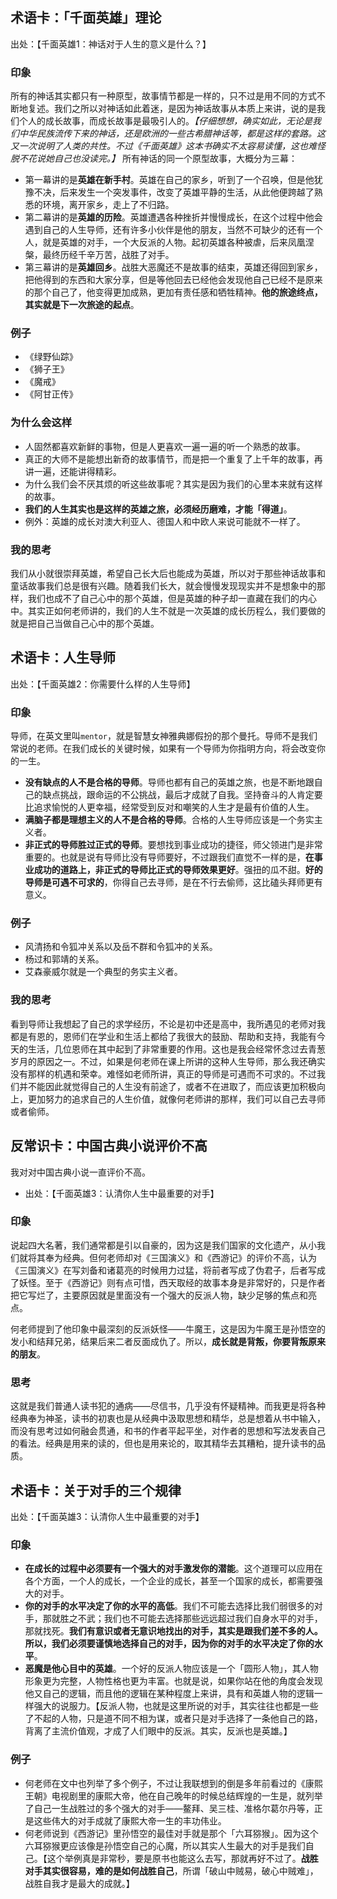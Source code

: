 
## 术语卡：「千面英雄」理论
出处：【千面英雄1：神话对于人生的意义是什么？】

### 印象
所有的神话其实都只有一种原型，故事情节都是一样的，只不过是用不同的方式不断地复述。我们之所以对神话如此着迷，是因为神话故事从本质上来讲，说的是我们个人的成长故事，而成长故事是最吸引人的。*【仔细想想，确实如此，无论是我们中华民族流传下来的神话，还是欧洲的一些古希腊神话等，都是这样的套路。这又一次说明了人类的共性。不过《千面英雄》这本书确实不太容易读懂，这也难怪脱不花说她自己也没读完。】*
所有神话的同一个原型故事，大概分为三幕：
- 第一幕讲的是**英雄在新手村**。英雄在自己的家乡，听到了一个召唤，但是他犹豫不决，后来发生一个突发事件，改变了英雄平静的生活，从此他便跨越了熟悉的环境，离开家乡，走上了不归路。
- 第二幕讲的是**英雄的历险**。英雄遭遇各种挫折并慢慢成长，在这个过程中他会遇到自己的人生导师，还有许多小伙伴是他的朋友，当然不可缺少的还有一个人，就是英雄的对手，一个大反派的人物。起初英雄各种被虐，后来凤凰涅槃，最终历经千辛万苦，战胜了对手。
- 第三幕讲的是**英雄回乡**。战胜大恶魔还不是故事的结束，英雄还得回到家乡，把他得到的东西和大家分享，但是等他回去已经他会发现他自己已经不是原来的那个自己了，他变得更加成熟，更加有责任感和牺牲精神。**他的旅途终点，其实就是下一次旅途的起点**。

### 例子
- 《绿野仙踪》
- 《狮子王》
- 《魔戒》
- 《阿甘正传》

### 为什么会这样
- 人固然都喜欢新鲜的事物，但是人更喜欢一遍一遍的听一个熟悉的故事。
- 真正的大师不是能想出新奇的故事情节，而是把一个重复了上千年的故事，再讲一遍，还能讲得精彩。
- 为什么我们会不厌其烦的听这些故事呢？其实是因为我们的心里本来就有这样的故事。
- **我们的人生其实也是这样的英雄之旅，必须经历磨难，才能「得道」**。
- 例外：英雄的成长对澳大利亚人、德国人和中欧人来说可能就不一样了。

### 我的思考
我们从小就很崇拜英雄，希望自己长大后也能成为英雄，所以对于那些神话故事和童话故事我们总是很有兴趣。随着我们长大，就会慢慢发现现实并不是想象中的那样，我们也成不了自己心中的那个英雄，但是英雄的种子却一直藏在我们的内心中。其实正如何老师讲的，我们的人生不就是一次英雄的成长历程么，我们要做的就是把自己当做自己心中的那个英雄。

## 术语卡：人生导师
出处：【千面英雄2：你需要什么样的人生导师】

### 印象
导师，在英文里叫`mentor`，就是智慧女神雅典娜假扮的那个曼托。导师不是我们常说的老师。在我们成长的关键时候，如果有一个导师为你指明方向，将会改变你的一生。
- **没有缺点的人不是合格的导师**。导师也都有自己的英雄之旅，也是不断地跟自己的缺点挑战，跟命运的不公挑战，最后才成就了自我。坚持奋斗的人肯定要比追求愉悦的人更幸福，经常受到反对和嘲笑的人生才是最有价值的人生。
- **满脑子都是理想主义的人不是合格的导师**。合格的人生导师应该是一个务实主义者。
- **非正式的导师胜过正式的导师**。要想找到事业成功的捷径，师父领进门是非常重要的。也就是说有导师比没有导师要好，不过跟我们直觉不一样的是，**在事业成功的道路上，非正式的导师比正式的导师效果更好**。强扭的瓜不甜。**好的导师是可遇不可求的**，你得自己去寻师，是在不行去偷师，这比磕头拜师更有意义。

### 例子
- 风清扬和令狐冲关系以及岳不群和令狐冲的关系。
- 杨过和郭靖的关系。
- 艾森豪威尔就是一个典型的务实主义者。

### 我的思考
看到导师让我想起了自己的求学经历，不论是初中还是高中，我所遇见的老师对我都是有恩的，恩师们在学业和生活上都给了我很大的鼓励、帮助和支持，我能有今天的生活，几位恩师在其中起到了非常重要的作用。这也是我会经常怀念过去青葱岁月的原因之一。不过，如果是何老师在课上所讲的这种人生导师，那么我还确实没有那样的机遇和荣幸。难怪如老师所讲，真正的导师是可遇而不可求的。不过我们并不能因此就觉得自己的人生没有前途了，或者不在进取了，而应该更加积极向上，更加努力的追求自己的人生价值，就像何老师讲的那样，我们可以自己去寻师或者偷师。

## 反常识卡：中国古典小说评价不高
我对对中国古典小说一直评价不高。
- 出处：【千面英雄3：认清你人生中最重要的对手】

### 印象
说起四大名著，我们通常都是引以自豪的，因为这是我们国家的文化遗产，从小我们就将其奉为经典。但何老师却对《三国演义》和《西游记》的评价不高，认为《三国演义》在写刘备和诸葛亮的时候用力过猛，将前者写成了伪君子，后者写成了妖怪。至于《西游记》则有点可惜，西天取经的故事本身是非常好的，只是作者把它写烂了，主要原因就是里面没有一个强大的反派人物，缺少足够的焦点和亮点。

何老师提到了他印象中最深刻的反派妖怪——牛魔王，这是因为牛魔王是孙悟空的发小和结拜兄弟，结果后来二者反面成仇了。所以，**成长就是背叛，你要背叛原来的朋友**。

### 思考
这就是我们普通人读书犯的通病——尽信书，几乎没有怀疑精神。而我更是将各种经典奉为神圣，读书的初衷也是从经典中汲取思想和精华，总是想着从书中输入，而没有思考过如何融会贯通，和书的作者平起平坐，对作者的思想和写法发表自己的看法。经典是用来的读的，但也是用来论的，取其精华去其糟粕，提升读书的品质。

## 术语卡：关于对手的三个规律
出处：【千面英雄3：认清你人生中最重要的对手】

### 印象
- **在成长的过程中必须要有一个强大的对手激发你的潜能**。这个道理可以应用在各个方面，一个人的成长，一个企业的成长，甚至一个国家的成长，都需要强大的对手。
- **你的对手的水平决定了你的水平的高低**。我们不可能去选择比我们弱很多的对手，那就胜之不武；我们也不可能去选择那些远远超过我们自身水平的对手，那就找死。**我们有意识或者无意识地找出的对手，其实是跟我们差不多的人。所以，我们必须要谨慎地选择自己的对手，因为你的对手的水平决定了你的水平**。
- **恶魔是他心目中的英雄**。一个好的反派人物应该是一个「圆形人物」，其人物形象更为完整，人物性格也更为丰富。也就是说，如果你站在他的角度会发现他又自己的逻辑，而且他的逻辑在某种程度上来讲，具有和英雄人物的逻辑一样强大的说服力。【反派人物，也就是这里所说的对手，其实往往也都是一些了不起的人物，只是道不同不相为谋，或者只是对手选择了一条他自己的路，背离了主流价值观，才成了人们眼中的反派。其实，反派也是英雄。】
### 例子
- 何老师在文中也列举了多个例子，不过让我联想到的倒是多年前看过的《康熙王朝》电视剧里的康熙大帝，他在自己晚年的时候总结辉煌的一生是，就列举了自己一生战胜过的多个强大的对手——鳌拜、吴三桂、准格尔葛尔丹等，正是这些伟大的对手成就了康熙大帝一生的丰功伟业。
- 何老师说到《西游记》里孙悟空的最佳对手就是那个「六耳猕猴」。因为这个六耳猕猴更应该像是孙悟空自己的心魔，所以其实人生最大的对手是我们自己。【这个举例真是非常秒，要是原书也能这么去写，那就再好不过了。**战胜对手其实很容易，难的是如何战胜自己**，所谓「破山中贼易，破心中贼难」，战胜自我才是最大的成就。】

